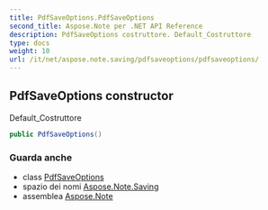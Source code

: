 ```yaml
---
title: PdfSaveOptions.PdfSaveOptions
second_title: Aspose.Note per .NET API Reference
description: PdfSaveOptions costruttore. Default_Costruttore
type: docs
weight: 10
url: /it/net/aspose.note.saving/pdfsaveoptions/pdfsaveoptions/
---
```

## PdfSaveOptions constructor

Default_Costruttore

```csharp
public PdfSaveOptions()
```

### Guarda anche

* class [PdfSaveOptions](../)
* spazio dei nomi [Aspose.Note.Saving](../../pdfsaveoptions/)
* assemblea [Aspose.Note](../../../)



